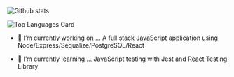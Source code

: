 ![Github stats](https://github-readme-stats.vercel.app/api?username=gabrielhicks&theme=vue&show_icons=true&count_private=true)

![Top Languages Card](https://github-readme-stats.vercel.app/api/top-langs/?username=gabrielhicks&langs_count=4&layout=compact)

- 🔭 I’m currently working on ...
 A full stack JavaScript application using Node/Express/Sequalize/PostgreSQL/React

- 🌱 I’m currently learning ...
 JavaScript testing with Jest and React Testing Library
